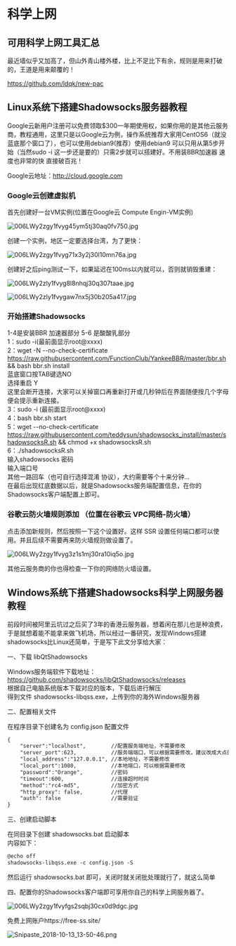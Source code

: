 # 科学上网 #  

## 可用科学上网工具汇总 ##  

最近墙似乎又加高了，但山外青山楼外楼，比上不足比下有余，规则是用来打破的，王道是用来颠覆的！  

https://github.com/ldqk/new-pac  

## Linux系统下搭建Shadowsocks服务器教程 ##  

Google云新用户注册可以免费领取$300一年期使用权，如果你用的是其他云服务商，教程通用，这里只是以Google云为例，操作系统推荐大家用CentOS6（就没蓝底那个窗口了），也可以使用debian9(推荐）使用debian9 可以只用从第5步开始（当然sudo -i 这一步还是要的）只需2步就可以搭建好。不用装BBR加速器 速度也非常的快 直接破百兆！  

Google云地址：http://cloud.google.com  

### Google云创建虚拟机 ###  

首先创建好一台VM实例(位置在Google云 Compute Engin-VM实例)  

![006LWy2zgy1fvyg45ym5tj30aq0fv750.jpg](https://whitecell.io/upload/attach/201810/151_74SXY92XQTWRSJM.jpg "006LWy2zgy1fvyg45ym5tj30aq0fv750.jpg")  

创建一个实例，地区一定要选择台湾，为了更快：  

![006LWy2zgy1fvyg71x3y2j30l10mn76a.jpg](https://whitecell.io/upload/attach/201810/151_X7KPXWG29DUD485.jpg "006LWy2zgy1fvyg71x3y2j30l10mn76a.jpg")  

创建好之后ping测试一下，如果延迟在100ms以内就可以，否则就销毁重建：  

![006LWy2zly1fvyg8l8nhqj30q307taae.jpg](https://whitecell.io/upload/attach/201810/151_ZSZTT4HJZT4CTRG.jpg "006LWy2zly1fvyg8l8nhqj30q307taae.jpg")  

![006LWy2zly1fvygaw7nx5j30b205a417.jpg](https://whitecell.io/upload/attach/201810/151_RR5SBCFMQXG6XU7.jpg "006LWy2zly1fvygaw7nx5j30b205a417.jpg")  

### 开始搭建Shadowsocks ###  

1-4是安装BBR 加速器部分 5-6 是酸酸乳部分  
1：sudo -i(最前面显示root@xxxx)  
2：wget -N --no-check-certificate https://raw.githubusercontent.com/FunctionClub/YankeeBBR/master/bbr.sh && bash bbr.sh install  
蓝底窗口按TAB键选NO  
选择重启 Y  
这里会断开连接，大家可以关掉窗口再重新打开或几秒钟后在界面随便按几个字母 便会提示重新连接。  
3：sudo -i (最前面显示root@xxxx)  
4：bash bbr.sh start  
5：wget --no-check-certificate https://raw.githubusercontent.com/teddysun/shadowsocks_install/master/shadowsocksR.sh && chmod +x shadowsocksR.sh  
6：./shadowsocksR.sh  
输入shadowsocks 密码  
输入端口号  
其他一路回车（也可自行选择混淆 协议），大约需要等个十来分钟...  
在最后出现红底数据以后，就是Shadowsocks服务端配置信息，在你的Shadowsocks客户端配置上即可。  

### 谷歌云防火墙规则添加 （位置在谷歌云 VPC网络-防火墙） ###  

点击添加新规则，然后按照一下这个设置好。这样 SSR 设置任何端口都可以使用。并且后续不需要再来防火墙规则做设置了。  

![006LWy2zgy1fvyg3z1s1mj30ra10iq5o.jpg](https://whitecell.io/upload/attach/201810/151_RWWN499UW6N24KK.jpg "006LWy2zgy1fvyg3z1s1mj30ra10iq5o.jpg")  

其他云服务商的你也得检查一下你的网络防火墙设置。  

## Windows系统下搭建Shadowsocks科学上网服务器教程 ##  

前段时间被阿里云坑过之后买了3年的香港云服务器，想着闲在那儿也是种浪费，于是就想着能不能拿来做飞机场，所以经过一番研究，发现Windows搭建shadowsocks比Linux还简单，于是写下此文分享给大家：  

一、下载 libQtShadowsocks  

Windows服务端软件下载地址：https://github.com/shadowsocks/libQtShadowsocks/releases  
根据自己电脑系统版本下载对应的版本，下载后进行解压  
得到文件  shadowsocks-libqss.exe，上传到你的海外Windows服务器  

二、配置相关文件  

在程序目录下创建名为 config.json 配置文件  

```txt
{
    "server":"localhost",        //配置服务端地址，不需要修改
    "server_port":623,           //服务端端口，可以根据需要修改，建议改成大点的不会被占用的端口
    "local_address":"127.0.0.1", //本地地址，不需要修改
    "local_port":1080,           //本地端口，可以根据需要修改
    "password":"Orange",         //密码
    "timeout":600,               //连接超时时间
    "method":"rc4-md5",          //加密方式
    "http_proxy": false,         //代理
    "auth": false                //需要验证
}
```

三、创建启动脚本  

在同目录下创建 shadowsocks.bat 启动脚本  
内容如下：  

```txt
@echo off
shadowsocks-libqss.exe -c config.json -S
```

然后运行 shadowsocks.bat 即可，关闭时就关闭批处理就行了，就这么简单  

四、配置你的Shadowsocks客户端即可享用你自己的科学上网服务器了。  

![006LWy2zgy1fvyfgs2sqbj30cx0d9dgc.jpg](https://whitecell.io/upload/attach/201810/151_RJ6N56H6NTS5EJA.jpg "006LWy2zgy1fvyfgs2sqbj30cx0d9dgc.jpg")  

免费上网账户https://free-ss.site/  

![Snipaste_2018-10-13_13-50-46.png](https://whitecell.io/upload/attach/201810/151_KB22HB6PKQ25N4U.png "Snipaste_2018-10-13_13-50-46.png")
